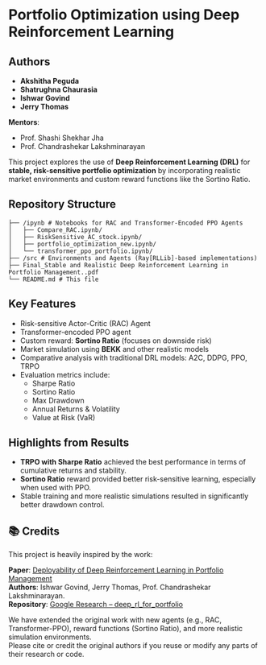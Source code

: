 # Portfolio Optimization using Deep Reinforcement Learning

## Authors

- **Akshitha Peguda**  
- **Shatrughna Chaurasia**  
- **Ishwar Govind**  
- **Jerry Thomas**

**Mentors**:  
- Prof. Shashi Shekhar Jha  
- Prof. Chandrashekar Lakshminarayan

This project explores the use of **Deep Reinforcement Learning (DRL)** for **stable, risk-sensitive portfolio optimization** by incorporating realistic market environments and custom reward functions like the Sortino Ratio.

## Repository Structure

```text
├── /ipynb # Notebooks for RAC and Transformer-Encoded PPO Agents
│   ├── Compare_RAC.ipynb/
│   ├── RiskSensitive_AC_stock.ipynb/
│   ├── portfolio_optimization_new.ipynb/
│   └── transformer_ppo_portfolio.ipynb/
├── /src # Environments and Agents (Ray[RLLib]-based implementations)
├── Final_Stable and Realistic Deep Reinforcement Learning in Portfolio Management..pdf
└── README.md # This file
```

## Key Features

- Risk-sensitive Actor-Critic (RAC) Agent
- Transformer-encoded PPO agent
- Custom reward: **Sortino Ratio** (focuses on downside risk)
- Market simulation using **BEKK** and other realistic models
- Comparative analysis with traditional DRL models: A2C, DDPG, PPO, TRPO
- Evaluation metrics include:
  - Sharpe Ratio
  - Sortino Ratio
  - Max Drawdown
  - Annual Returns & Volatility
  - Value at Risk (VaR)

## Highlights from Results

- **TRPO with Sharpe Ratio** achieved the best performance in terms of cumulative returns and stability.
- **Sortino Ratio** reward provided better risk-sensitive learning, especially when used with PPO.
- Stable training and more realistic simulations resulted in significantly better drawdown control.

## 📚 Credits

This project is heavily inspired by the work:

**Paper**: [Deployability of Deep Reinforcement Learning in Portfolio Management](https://github.com/ishwargov/PortfolioOptimization/blob/main/Report.pdf)  
**Authors**: Ishwar Govind, Jerry Thomas, Prof. Chandrashekar Lakshminarayan.  
**Repository**: [Google Research – deep_rl_for_portfolio](https://github.com/ishwargov/PortfolioOptimization)

We have extended the original work with new agents (e.g., RAC, Transformer-PPO), reward functions (Sortino Ratio), and more realistic simulation environments.  
Please cite or credit the original authors if you reuse or modify any parts of their research or code.
